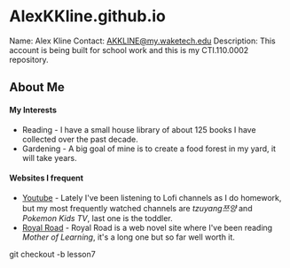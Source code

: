 # AlexKKline.github.io
Name: Alex Kline Contact: AKKLINE@my.waketech.edu
Description: This account is being built for school work and this is my CTI.110.0002 repository.

## __About Me__

#### My Interests
* Reading - I have a small house library of about 125 books I have collected over the past decade.  
* Gardening - A big goal of mine is to create a food forest in my yard, it will take years.

#### Websites I frequent
* [Youtube](https://www.youtube.com/) - Lately I've been listening to Lofi channels as I do homework, but my most frequently watched channels are *tzuyang쯔양* and *Pokemon Kids TV*, last one is the toddler.
* [Royal Road](https://www.royalroad.com/home) - Royal Road is a web novel site where I've been reading *Mother of Learning*, it's a long one but so far well worth it.


git checkout -b lesson7
